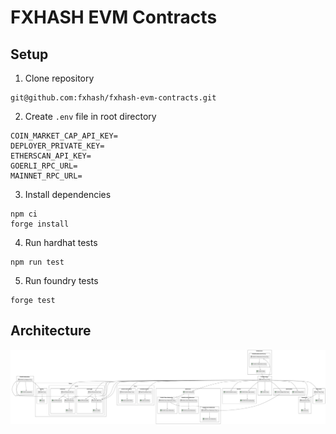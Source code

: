 # FXHASH EVM Contracts

## Setup

1. Clone repository

```
git@github.com:fxhash/fxhash-evm-contracts.git
```

2. Create `.env` file in root directory

```
COIN_MARKET_CAP_API_KEY=
DEPLOYER_PRIVATE_KEY=
ETHERSCAN_API_KEY=
GOERLI_RPC_URL=
MAINNET_RPC_URL=
```

3. Install dependencies

```
npm ci
forge install
```

4. Run hardhat tests

```
npm run test
```

5. Run foundry tests

```
forge test
```

## Architecture

<img src="images/architecture.svg">
